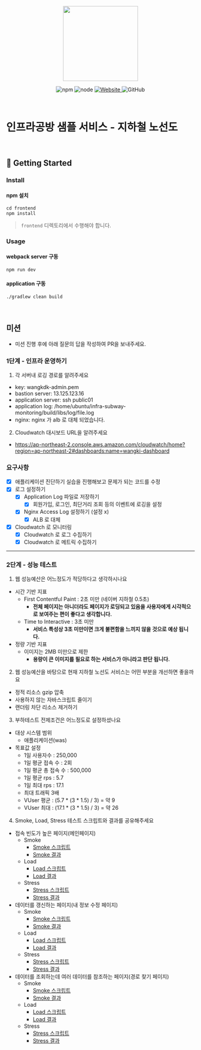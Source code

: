 <p align="center">
    <img width="200px;" src="https://raw.githubusercontent.com/woowacourse/atdd-subway-admin-frontend/master/images/main_logo.png"/>
</p>
<p align="center">
  <img alt="npm" src="https://img.shields.io/badge/npm-%3E%3D%205.5.0-blue">
  <img alt="node" src="https://img.shields.io/badge/node-%3E%3D%209.3.0-blue">
  <a href="https://edu.nextstep.camp/c/R89PYi5H" alt="nextstep atdd">
    <img alt="Website" src="https://img.shields.io/website?url=https%3A%2F%2Fedu.nextstep.camp%2Fc%2FR89PYi5H">
  </a>
  <img alt="GitHub" src="https://img.shields.io/github/license/next-step/atdd-subway-service">
</p>

<br>

# 인프라공방 샘플 서비스 - 지하철 노선도

<br>

## 🚀 Getting Started

### Install

#### npm 설치

```
cd frontend
npm install
```

> `frontend` 디렉토리에서 수행해야 합니다.

### Usage

#### webpack server 구동

```
npm run dev
```

#### application 구동

```
./gradlew clean build
```

<br>

## 미션

* 미션 진행 후에 아래 질문의 답을 작성하여 PR을 보내주세요.

### 1단계 - 인프라 운영하기

1. 각 서버내 로깅 경로를 알려주세요

- key: wangkdk-admin.pem
- bastion server: 13.125.123.16
- application server: ssh public01
- application log: /home/ubuntu/infra-subway-monitoring/build/libs/log/file.log
- nginx: nginx 가 alb 로 대체 되었습니다.

2. Cloudwatch 대시보드 URL을 알려주세요

- https://ap-northeast-2.console.aws.amazon.com/cloudwatch/home?region=ap-northeast-2#dashboards:name=wangki-dashboard

### 요구사항

- [x] 애플리케이션 진단하기 실습을 진행해보고 문제가 되는 코드를 수정
- [x] 로그 설정하기
    - [x] Application Log 파일로 저장하기
        - [x] 회원가입, 로그인, 최단거리 조회 등의 이벤트에 로깅을 설정
    - [x] Nginx Access Log 설정하기 (설정 x)
        - [x] ALB 로 대체
- [x] Cloudwatch 로 모니터링
    - [x] Cloudwatch 로 로그 수집하기
    - [x] Cloudwatch 로 메트릭 수집하기

---

### 2단계 - 성능 테스트

1. 웹 성능예산은 어느정도가 적당하다고 생각하시나요

- 시간 기반 지표
    - First Contentful Paint : 2초 미만 (네이버 지하철 0.5초)
        - **전체 페이지는 아니더라도 페이지가 로딩되고 있음을 사용자에게 시각적으로 보여주는 편이 좋다고 생각합니다.**
    - Time to Interactive : 3초 미만
        - **서비스 특성상 3초 미만이면 크게 불편함을 느끼지 않을 것으로 예상 됩니다.**
- 정량 기반 지표
    - 이미지는 2MB 미만으로 제한
        - **용량이 큰 이미지를 필요로 하는 서비스가 아니라고 판단 됩니다.**

2. 웹 성능예산을 바탕으로 현재 지하철 노선도 서비스는 어떤 부분을 개선하면 좋을까요

- 정적 리소스 gzip 압축
- 사용하지 않는 자바스크립트 줄이기
- 랜더링 차단 리소스 제거하기

3. 부하테스트 전제조건은 어느정도로 설정하셨나요

- 대상 시스템 범위
    - 애플리케이션(was)
- 목표값 설정
    - 1일 사용자수 : 250,000
    - 1일 평균 접속 수 : 2회
    - 1일 평균 총 접속 수 : 500,000
    - 1일 평균 rps : 5.7
    - 1일 최대 rps : 17.1
    - 최대 트래픽 3배
    - VUser 평균 : (5.7 * (3 * 1.5) / 3) = 약 9
    - VUser 최대 : (17.1 * (3 * 1.5) / 3) = 약 26

4. Smoke, Load, Stress 테스트 스크립트와 결과를 공유해주세요

- 접속 빈도가 높은 페이지(메인페이지)
  - Smoke
    - [Smoke 스크립트](/k6/frequency/smoke.js)
    - [Smoke 결과](/k6/frequency/smoke.log)
  - Load
    - [Load 스크립트](/k6/frequency/load.js)
    - [Load 결과](/k6/frequency/load.log)
  - Stress
    - [Stress 스크립트](/k6/frequency/stress.js)
    - [Stress 결과](/k6/frequency/stress.log)
- 데이터를 갱신하는 페이지(내 정보 수정 페이지)
  - Smoke
    - [Smoke 스크립트](/k6/update/smoke.js)
    - [Smoke 결과](/k6/update/smoke.log)
  - Load
    - [Load 스크립트](/k6/update/load.js)
    - [Load 결과](/k6/update/load.log)
  - Stress
    - [Stress 스크립트](/k6/update/stress.js)
    - [Stress 결과](/k6/update/stress.log)
- 데이터를 조회하는데 여러 데이터를 참조하는 페이지(경로 찾기 페이지)
  - Smoke
    - [Smoke 스크립트](/k6/complex/smoke.js)
    - [Smoke 결과](/k6/complex/smoke.log)
  - Load
    - [Load 스크립트](/k6/complex/load.js)
    - [Load 결과](/k6/complex/load.log)
  - Stress
    - [Stress 스크립트](/k6/complex/stress.js)
    - [Stress 결과](/k6/complex/stress.log)
